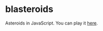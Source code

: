 # blasteroids 
Asteroids in JavaScript. You can play it [here](https://blasteroids.s3.us-east-2.amazonaws.com/index.html).